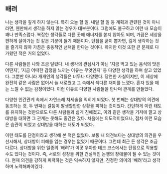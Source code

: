 ## 배려

나는 생각을 깊게 하지 않는다. 특히 오늘 할 일, 내일 할 일 등 계획과 관련된 것이 아니라면, 웬만해서 생각을 하지 않는 경우가 대부분이다. 그럼에도 불구하고 이런 내 모습이 꽤나 만족스럽다. 복잡한 생각들로 다른 곳에 에너지를 쏟지 않아도 되며, 가끔은 세상을 편하게 살아가는 것 같은 기분이 들기 때문이다. 단점을 굳이 뽑자면, 깊게 생각하는 것을 즐기지 않아 가끔은 충동적인 선택을 한다는 것이다. 하지만 이것 또한 큰 문제로 다가왔던 적은 거의 없었다.

다른 사람들은 나와 조금 달랐다. 내 생각의 관심사가 아닌 '지금 먹고 있는 음식의 맛은 어떤지', '지금 어떠한 감정을 느끼는 이유는 무엇인지' 등 다양한 생각을 하며 살고 있었다. 그뿐만 아니라 개개인의 생각들은 너무나 다양했다. 당연한 사실이지만, 이 세상에 완전히 같은 사람은 없어서 늘 새로웠고 그 속에서 색다른 재미를 느꼈다. 혼자 있을 때는 느낄 수 없는 감정이었다. 이런 이유로 다양한 사람들을 만나며 관계를 만들었다.

다양한 인간관계 속에서 자연스레 처세술을 익히게 되었다. 첫 번째는 상대방의 의견에 동조하는 것, 두 번째는 갈등이 발생할만한 상황을 피하는 것이었다. 간단하게 이런 태도를 유지하는 것만으로도 다른 사람들과 쉽게 친해졌고, 이와 같은 생각을 기저에 깔고 상대방을 대하면 그 관계는 못해도 중간은 갔다. 처음에는 의도적이었으나, 점차 이런 모습은 습관이 되었고 상대방을 대하는 태도가 되었다.

이런 태도를 단점이라고 생각해 본 적은 없었다. 보통 내 의견보다는 상대방의 의견을 우선시해서, 상대방이 피해를 입는 경우는 없었기 때문이다. 그런데 최근 든 생각은 조금 다르다. 상대방을 위한 일종의 '배려'가 이곳 우아한 테크 코스에서는 단점으로 작용할 수도 있다는 것이다. 즉, 서로의 성장을 위한 건설적인 논쟁의 장애물이 될 수 있는 것이다. 현재 의견을 강하게 피력하는 것은 익숙하지 않지만, 진정한 의미의 '배려'라고 생각하며 노력해봐야겠다.